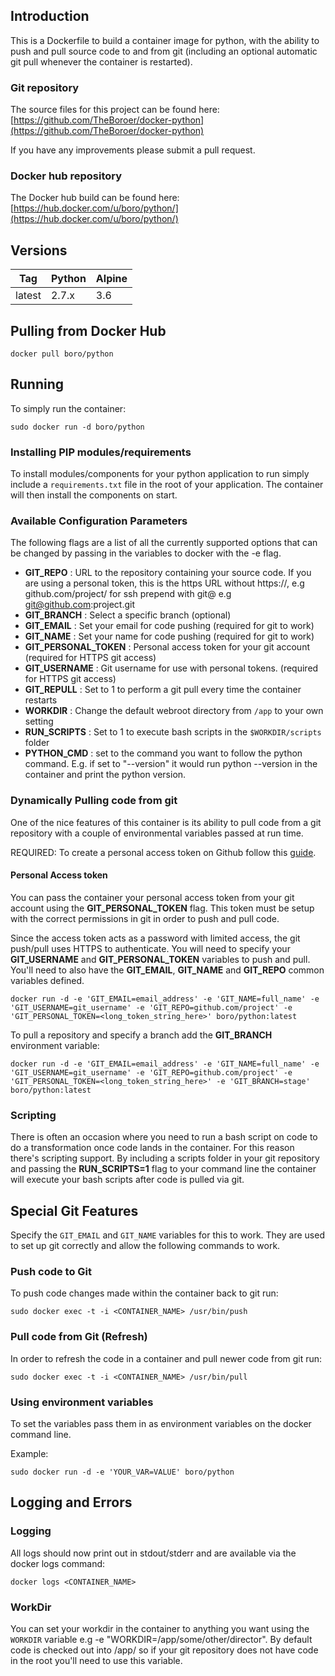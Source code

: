 ## Introduction
This is a Dockerfile to build a container image for python, with the ability to push and pull source code to and from git (including an optional automatic git pull whenever the container is restarted).

### Git repository
The source files for this project can be found here: [https://github.com/TheBoroer/docker-python](https://github.com/TheBoroer/docker-python)

If you have any improvements please submit a pull request.

### Docker hub repository
The Docker hub build can be found here: [https://hub.docker.com/u/boro/python/](https://hub.docker.com/u/boro/python/)

## Versions
| Tag | Python | Alpine |
|-----|--------|--------|
| latest | 2.7.x | 3.6 |


## Pulling from Docker Hub
```
docker pull boro/python
```

## Running
To simply run the container:
```
sudo docker run -d boro/python
```

### Installing PIP modules/requirements
To install modules/components for your python application to run simply include a ```requirements.txt``` file in the root of your application. The container will then install the components on start.

### Available Configuration Parameters
The following flags are a list of all the currently supported options that can be changed by passing in the variables to docker with the -e flag.

 - **GIT_REPO** : URL to the repository containing your source code. If you are using a personal token, this is the https URL without https://, e.g github.com/project/ for ssh prepend with git@ e.g git@github.com:project.git
 - **GIT_BRANCH** : Select a specific branch (optional)
 - **GIT_EMAIL** : Set your email for code pushing (required for git to work)
 - **GIT_NAME** : Set your name for code pushing (required for git to work)
 - **GIT_PERSONAL_TOKEN** : Personal access token for your git account (required for HTTPS git access)
 - **GIT_USERNAME** : Git username for use with personal tokens. (required for HTTPS git access)
 - **GIT_REPULL** : Set to 1 to perform a git pull every time the container restarts
 - **WORKDIR** : Change the default webroot directory from `/app` to your own setting
 - **RUN_SCRIPTS** : Set to 1 to execute bash scripts in the `$WORKDIR/scripts` folder
 - **PYTHON_CMD** : set to the command you want to follow the python command. E.g. if set to "--version" it would run python --version in the container and print the python version.


### Dynamically Pulling code from git
One of the nice features of this container is its ability to pull code from a git repository with a couple of environmental variables passed at run time.

REQUIRED: To create a personal access token on Github follow this [guide](https://help.github.com/articles/creating-an-access-token-for-command-line-use/).

#### Personal Access token
You can pass the container your personal access token from your git account using the __GIT_PERSONAL_TOKEN__ flag. This token must be setup with the correct permissions in git in order to push and pull code.

Since the access token acts as a password with limited access, the git push/pull uses HTTPS to authenticate. You will need to specify your __GIT_USERNAME__ and __GIT_PERSONAL_TOKEN__ variables to push and pull. You'll need to also have the __GIT_EMAIL__, __GIT_NAME__ and __GIT_REPO__ common variables defined.

```
docker run -d -e 'GIT_EMAIL=email_address' -e 'GIT_NAME=full_name' -e 'GIT_USERNAME=git_username' -e 'GIT_REPO=github.com/project' -e 'GIT_PERSONAL_TOKEN=<long_token_string_here>' boro/python:latest
```

To pull a repository and specify a branch add the __GIT_BRANCH__ environment variable:
```
docker run -d -e 'GIT_EMAIL=email_address' -e 'GIT_NAME=full_name' -e 'GIT_USERNAME=git_username' -e 'GIT_REPO=github.com/project' -e 'GIT_PERSONAL_TOKEN=<long_token_string_here>' -e 'GIT_BRANCH=stage' boro/python:latest
```

### Scripting
There is often an occasion where you need to run a bash script on code to do a transformation once code lands in the container. For this reason there's scripting support. By including a scripts folder in your git repository and passing the __RUN_SCRIPTS=1__ flag to your command line the container will execute your bash scripts after code is pulled via git.

## Special Git Features
Specify the ```GIT_EMAIL``` and ```GIT_NAME``` variables for this to work. They are used to set up git correctly and allow the following commands to work.

### Push code to Git
To push code changes made within the container back to git run:
```
sudo docker exec -t -i <CONTAINER_NAME> /usr/bin/push
```

### Pull code from Git (Refresh)
In order to refresh the code in a container and pull newer code from git run:
```
sudo docker exec -t -i <CONTAINER_NAME> /usr/bin/pull
```

### Using environment variables

To set the variables pass them in as environment variables on the docker command line.

Example:
```
sudo docker run -d -e 'YOUR_VAR=VALUE' boro/python
```

## Logging and Errors

### Logging
All logs should now print out in stdout/stderr and are available via the docker logs command:
```
docker logs <CONTAINER_NAME>
```
### WorkDir
You can set your workdir in the container to anything you want using the ```WORKDIR``` variable e.g -e "WORKDIR=/app/some/other/director". By default code is checked out into /app/ so if your git repository does not have code in the root you'll need to use this variable.
